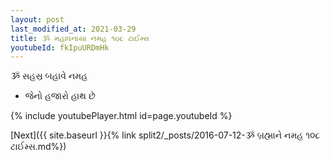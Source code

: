 ```yaml
---
layout: post
last_modified_at: 2021-03-29
title: ૐ મહાધનાયા નમહ ૧૦૮ ટાઈમ્સ
youtubeId: fkIpuURDmHk
---
```

 
 
 ૐ સહસ્ર બહાવે નમહ  
 
 -  જેનો હજારો હાથ છે 
 
  
 
  
 
 
 
 
 
 


{% include youtubePlayer.html id=page.youtubeId %}
 
[Next]({{ site.baseurl }}{% link  split2/_posts/2016-07-12-ૐ બ્રહ્માને નમહ ૧૦૮ ટાઈમ્સ.md%})
 
